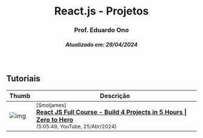 
<h1 align="center">React.js - Projetos</h1>
<h3 align="center">Prof. Eduardo Ono</h3>
<h5 align="center">Atualizado em: 29/04/2024</h5>

&nbsp;

## Tutoriais

| Thumb | Descrição |
| --- | --- |
| ![img](https://img.youtube.com/vi/82PXenL4MGg/default.jpg) | <sup>[Smoljames]</sup><br>[__React JS Full Course - Build 4 Projects in 5 Hours \| Zero to Hero__](https://www.youtube.com/watch?v=82PXenL4MGg)<br><sub>(5:05:49, YouTube, 25/Abr/2024)</sub> |

&nbsp;
